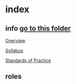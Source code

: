 # index
## info [go to this folder](nmutdav/guidebook/info)
[Overview](info/overview.md)

[Syllabus](info/syllabus.md)

[Standards of Practice](info/standardsOfPractice.md)

## roles

